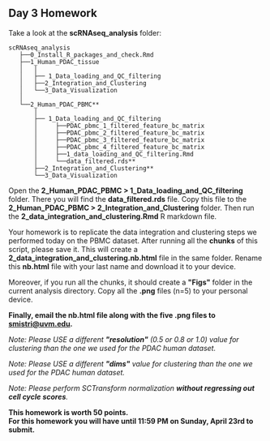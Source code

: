 ## Day 3 Homework
Take a look at the **scRNAseq_analysis** folder:
    
    scRNAseq_analysis                         
       ├──0_Install_R_packages_and_check.Rmd
       ├──1_Human_PDAC_tissue 
       │   │                                  
       │   ├── 1_Data_loading_and_QC_filtering
       │   ├──2_Integration_and_Clustering    
       │   └──3_Data_Visualization
       │   
       └──2_Human_PDAC_PBMC**
           │                                  
           ├── 1_Data_loading_and_QC_filtering
           │     ├──PDAC_pbmc_1_filtered_feature_bc_matrix
           │     ├──PDAC_pbmc_2_filtered_feature_bc_matrix
           │     ├──PDAC_pbmc_3_filtered_feature_bc_matrix
           │     ├──PDAC_pbmc_4_filtered_feature_bc_matrix
           │     ├──1_data_loading_and_QC_filtering.Rmd
           │     └──data_filtered.rds**
           ├──2_Integration_and_Clustering**    
           └──3_Data_Visualization
                
Open the **2_Human_PDAC_PBMC > 1_Data_loading_and_QC_filtering** folder. There you will find the **data_filtered.rds** file. Copy this file to the **2_Human_PDAC_PBMC > 2_Integration_and_Clustering** folder. Then run the **2_data_integration_and_clustering.Rmd** R markdown file.

Your homework is to replicate the data integration and clustering steps we performed today on the PBMC dataset. After running all the **chunks** of this script, please save it. This will create a **2_data_integration_and_clustering.nb.html** file in the same folder. Rename this **nb.html** file with your last name and download it to your device.

Moreover, if you run all the chunks, it should create a **"Figs"** folder in the current analysis directory. Copy all the **.png** files (n=5) to your personal device.

**Finally, email the **nb.html** file along with the five **.png** files to **smistri@uvm.edu**.**

_Note: Please USE a different **"resolution"** (0.5 or 0.8 or 1.0) value for clustering than the one we used for the PDAC human dataset._

_Note: Please USE a different **"dims"** value for clustering than the one we used for the PDAC human dataset._

_Note: Please perform SCTransform normalization **without regressing out cell cycle scores**._


**This homework is worth 50 points.**  
**For this homework you will have until 11:59 PM on Sunday, April 23rd to submit.**
